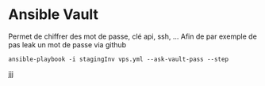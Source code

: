 # Ansible Vault

Permet de chiffrer des mot de passe, clé api, ssh, ...
Afin de par exemple de pas leak un mot de passe via github


`ansible-playbook -i stagingInv vps.yml --ask-vault-pass --step`


jjj